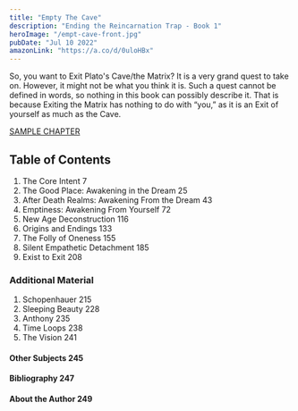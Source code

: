 ```yaml
---
title: "Empty The Cave"
description: "Ending the Reincarnation Trap - Book 1"
heroImage: "/empt-cave-front.jpg"
pubDate: "Jul 10 2022"
amazonLink: "https://a.co/d/0uloHBx"
---
```


So, you want to Exit Plato's Cave/the Matrix? It is a very grand quest to take on. However, it might not be what you think it is. Such a quest cannot be defined in words, so nothing in this book can possibly describe it. That is because Exiting the Matrix has nothing to do with “you,” as it is an Exit of yourself as much as the Cave.

[SAMPLE CHAPTER](/empty.pdf)

## Table of Contents

1. The Core Intent 7
2. The Good Place: Awakening in the Dream 25
3. After Death Realms: Awakening From the Dream 43
4. Emptiness: Awakening From Yourself 72
5. New Age Deconstruction 116
6. Origins and Endings 133
7. The Folly of Oneness 155
8. Silent Empathetic Detachment 185
9. Exist to Exit 208

### Additional Material

1. Schopenhauer 215
2. Sleeping Beauty 228
3. Anthony 235
4. Time Loops 238
5. The Vision 241

#### Other Subjects 245

#### Bibliography 247

#### About the Author 249
